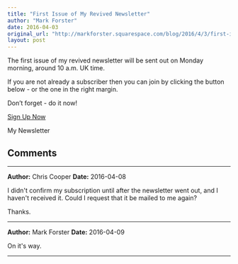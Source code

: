 ```yaml
---
title: "First Issue of My Revived Newsletter"
author: "Mark Forster"
date: 2016-04-03
original_url: "http://markforster.squarespace.com/blog/2016/4/3/first-issue-of-my-revived-newsletter.html"
layout: post
---
```


The first issue of my revived newsletter will be sent out on Monday morning, around 10 a.m. UK time.

If you are not already a subscriber then you can join by clicking the button below - or the one in the right margin.

Don’t forget - do it now!

[Sign Up Now](http://visitor.r20.constantcontact.com/d.jsp?llr=plrmhzaab&p=oi&m=1100358239599&sit=dxpqgkcab&f=c49dd354-e0a8-4363-8a7a-6aaf9a2d6cc9)

My Newsletter


## Comments

---

**Author:** Chris Cooper
**Date:** 2016-04-08

I didn't confirm my subscription until after the newsletter went out, and I haven't received it. Could I request that it be mailed to me again?  
  
Thanks.

---

**Author:** Mark Forster
**Date:** 2016-04-09

On it's way.

---
